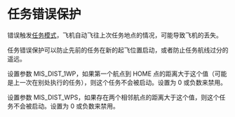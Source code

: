 # 任务错误保护

错误触发[任务模式](../mod/mission.md)，飞机自动飞往上次任务地点的情况，可能导致飞机的丢失。

任务错误保护可以防止先前的任务在新的起飞位置启动，或者防止任务航线过分的遥远。

设置参数 MIS_DIST_1WP，如果第一个航点到 HOME 点的距离大于这个值（可能是上一次在别处执行的任务），则这个任务不会被启动。设置为 0 或负数来禁用。

设置参数 MIS_DIST_WPS，如果存在两个相邻航点的距离大于这个值，则这个任务不会被启动。设置为 0 或负数来禁用。


